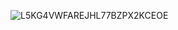 ![L5KG4VWFAREJHL77BZPX2KCEOE](https://github.com/Maxime-hnh/animated-landing/assets/118843971/7e839e4a-cf1b-4b1c-ad24-938668b367a9)
